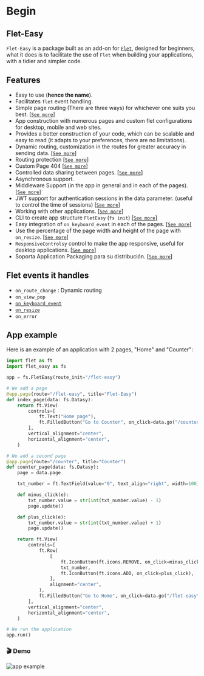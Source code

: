 # Begin

## Flet-Easy

`Flet-Easy` is a package built as an add-on for [`Flet`](https://github.com/flet-dev/flet), designed for beginners, what it does is to facilitate the use of `Flet` when building your applications, with a tidier and simpler code.

## Features

* Easy to use (**hence the name**).
* Facilitates `flet` event handling.
* Simple page routing (There are three ways) for whichever one suits you best. [[`See more`]](/0.2.0/dynamic-routes/)
* App construction with numerous pages and custom flet configurations for desktop, mobile and web sites.
* Provides a better construction of your code, which can be scalable and easy to read (it adapts to your preferences, there are no limitations).
* Dynamic routing, customization in the routes for greater accuracy in sending data. [[`See more`]](/0.2.0/dynamic-routes/#custom-validation)
* Routing protection [[`See more`]](/0.2.0/customized-app/route-protection/)
* Custom Page 404 [[`See more`]](/0.2.0/customized-app/page-404/)
* Controlled data sharing between pages. [[`See more`]](/0.2.0/data-sharing-between-pages/)
* Asynchronous support.
* Middleware Support (in the app in general and in each of the pages). [[`See more`]](/0.2.0/middleware/)
* JWT support for authentication sessions in the data parameter. (useful to control the time of sessions) [[`See more`]](/0.2.0/basic-jwt/)
* Working with other applications. [[`See more`]](/0.2.0/working-with-other-apps/)
* CLI to create app structure `FletEasy` (`fs init`) [[`See more`]](/0.2.0/cli-to-create-app/)
* Easy integration of `on_keyboard_event` in each of the pages. [[`See more`]](/0.2.0/events/keyboard-event/)
* Use the percentage of the page width and height of the page with `on_resize`. [[`See more`]](/0.2.0/events/on-resize/)
* `ResponsiveControlsy` control to make the app responsive, useful for desktop applications. [[`See more`]](/0.2.0/responsiveControlsy/)
* Soporta Application Packaging para su distribución. [[`See more`]](https://flet.dev/docs/publish)

## Flet events it handles

* `on_route_change` :  Dynamic routing
* `on_view_pop`
* [`on_keyboard_event`](/0.2.0/events/keyboard-event/)
* [`on_resize`](/0.2.0/events/on-resize/)
* `on_error`

## App example

Here is an example of an application with 2 pages, "Home" and "Counter":

```python hl_lines="4 7 19 50"
import flet as ft
import flet_easy as fs

app = fs.FletEasy(route_init="/flet-easy")

# We add a page
@app.page(route="/flet-easy", title="Flet-Easy")
def index_page(data: fs.Datasy):
    return ft.View(
        controls=[
            ft.Text("Home page"),
            ft.FilledButton("Go to Counter", on_click=data.go("/counter")),
        ],
        vertical_alignment="center",
        horizontal_alignment="center",
    )

# We add a second page
@app.page(route="/counter", title="Counter")
def counter_page(data: fs.Datasy):
    page = data.page

    txt_number = ft.TextField(value="0", text_align="right", width=100)

    def minus_click(e):
        txt_number.value = str(int(txt_number.value) - 1)
        page.update()

    def plus_click(e):
        txt_number.value = str(int(txt_number.value) + 1)
        page.update()

    return ft.View(
        controls=[
            ft.Row(
                [
                    ft.IconButton(ft.icons.REMOVE, on_click=minus_click),
                    txt_number,
                    ft.IconButton(ft.icons.ADD, on_click=plus_click),
                ],
                alignment="center",
            ),
            ft.FilledButton("Go to Home", on_click=data.go("/flet-easy")),
        ],
        vertical_alignment="center",
        horizontal_alignment="center",
    )

# We run the application
app.run()
```

### 🎬 **Demo**

![app example](assets/gifs/app-example.gif "app example")

